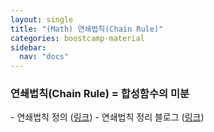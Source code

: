 ```yaml
---
layout: single
title: "(Math) 연쇄법칙(Chain Rule)"
categories: boostcamp-material
sidebar:
  nav: "docs"
---
```


<h3>연쇄법칙(Chain Rule) =  합성함수의 미분</h3>
- 연쇄법칙 정의 (<a href="https://ko.wikipedia.org/wiki/%EC%97%B0%EC%87%84_%EB%B2%95%EC%B9%99">링크</a>)
- 연쇄법칙 정리 블로그 (<a href="https://blog.naver.com/leesu52/90172807867">링크</a>)
